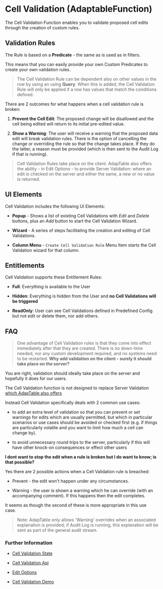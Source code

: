 # Cell Validation (AdaptableFunction)

The Cell Validation Function enables you to validate proposed cell edits through the creation of custom rules.

## Validation Rules

The Rule is based on a **Predicate** - the same as is used as in filters.

This means that you can easily provide your own Custom Predicates to create your own validation rules.

> The Cell Validation Rule can be dependent also on other values in the row by using an using **Query**.  When this is added, the Cell Validation Rule will only be applied if a row has values that match the conditions defined.

There are 2 outcomes for what happens when a cell validation rule is broken:

1.  **Prevent the Cell Edit**: The proposed change will be disallowed and the cell being edited will return to its initial pre-edited value.

2.  **Show a Warning**: The user will receive a warning that the proposed data edit will break validation rules. There is the option of cancelling the change or overriding the rule so that the change takes place. If they do the latter, a reason must be provided (which is then sent to the Audit Log if that is running).

> Cell Validation Rules take place on the client.  AdapTable also offers the ability - in Edit Options - to provide Server Validation: where an edit is checked on the server and either the same, a new or no value is returned.

## UI Elements
Cell Validation includes the following UI Elements:

- **Popup** - Shows a list of existing Cell Validations with *Edit* and *Delete* buttons, plus an *Add* button to start the Cell Validation Wizard.

- **Wizard** - A series of steps facilitating the creation and editing of Cell Validations.

- **Column Menu** - `Create Cell Validation Rule` Menu Item starts the Cell Validation wizard for that column.


## Entitlements
Cell Validation supports these Entitlement Rules:

- **Full**: Everything is available to the User

- **Hidden**: Everything is hidden from the User and **no Cell Validations will be triggered**

- **ReadOnly**: User can see Cell Validations defined in Predefined Config but not edit or delete them, nor add others.


## FAQ
> One advantage of Cell Validation rules is that they come into effect immediately after that they are created. There is no down-time needed, nor any custom development required, and no systems need to be restarted.
**Why add validation on the client - surely it should take place on the server?**

You are right, validation should ideally take place on the server and hopefully it does for our users. 

The Cell Validation function is not designed to replace Server Validation [which AdapTable also offers](https://demo.adaptabletools.com/edit/aggridservervalidationdemo)

Instead Cell Validation specifically deals with 2 common use cases:

- to add an extra level of validation so that you can prevent or set warnings for edits which are usually permitted, but which in particular scenarios or use cases should be avoided or checked first (e.g. if things are particularly volatile and you want to limit how much a cell can change by).

- to avoid unnecessary round trips to the server, particularly if this will have other knock-on consequences or effect other users

**I dont want to stop the edit when a rule is broken but I do want to know; is that possible?**

Yes there are 2 possible actions when a Cell Validation rule is breached:

- Prevent - the edit won't happen under any circumstances.

- Warning - the user is shown a warning which he can override (with an accompanying comment).  If this happens then the edit completes.

It seems as though the second of these is more appropriate in this use case.

> Note: AdapTable only allows 'Warning' overrides when an associated explanation is provided; if Audit Log is running, this explanation will be sent as part of the general audit stream.


### Further Information
- [Cell Validation State](https://api.adaptabletools.com/interfaces/_src_predefinedconfig_cellvalidationstate_.cellvalidationstate.html)

- [Cell Validation Api](https://api.adaptabletools.com/interfaces/_src_api_cellvalidationapi_.cellvalidationapi.html)

- [Edit Options](https://api.adaptabletools.com/interfaces/_src_adaptableoptions_editoptions_.editoptions.html)

- [Cell Validation Demo](https://demo.adaptabletools.com/edit/aggridcellvalidationdemo)
